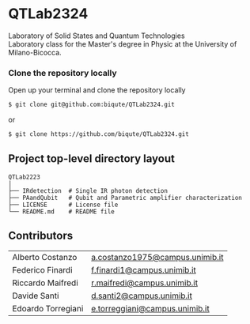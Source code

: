 # QTLab2324
Laboratory of Solid States and Quantum Technologies  
Laboratory class for the Master's degree in Physic at the University of Milano-Bicocca.


### Clone the repository locally
Open up your terminal and clone the repository locally
```bash
$ git clone git@github.com:biqute/QTLab2324.git
```
or
```bash
$ git clone https://github.com/biqute/QTLab2324.git
```

## Project top-level directory layout
    
    QTLab2223
    │  
    ├── IRdetection  # Single IR photon detection
    ├── PAandQubit   # Qubit and Parametric amplifier characterization   
    ├── LICENSE      # License file
    └── README.md    # README file

## Contributors
<table>
    <tr>
      <td> Alberto Costanzo </td>
      <td><a href="a.costanzo1975@campus.unimib.it">a.costanzo1975@campus.unimib.it</a></td> </td>
    <tr>
      <td> Federico Finardi </td>
      <td><a href="mailto:f.finardi1@campus.unimib.it">f.finardi1@campus.unimib.it</a></td> </td>
    </tr>
      <td> Riccardo Maifredi </td>
      <td><a href="r.maifredi@campus.unimib.it">r.maifredi@campus.unimib.it</a></td> </td>
    </tr>    
    <tr>
      <td>Davide	Santi</td>
      <td><a href="d.santi2@campus.unimib.it">d.santi2@campus.unimib.it</a></td>
    </tr>
    <tr>
      <td> Edoardo Torregiani </td>
      <td><a href="e.torreggiani@campus.unimib.it">e.torreggiani@campus.unimib.it</a></td> </td>
   </tr>
</table>

